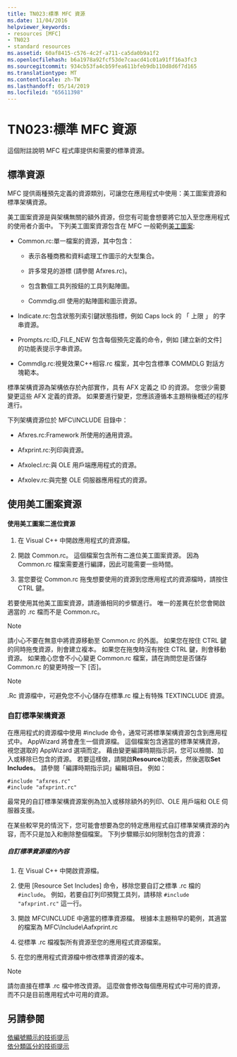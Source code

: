 ```yaml
---
title: TN023:標準 MFC 資源
ms.date: 11/04/2016
helpviewer_keywords:
- resources [MFC]
- TN023
- standard resources
ms.assetid: 60af8415-c576-4c2f-a711-ca5da0b9a1f2
ms.openlocfilehash: b6a1978a92fcf53de7caacd41c01a91ff16a3fc3
ms.sourcegitcommit: 934cb53fa4cb59fea611bfeb9db110d8d6f7d165
ms.translationtype: MT
ms.contentlocale: zh-TW
ms.lasthandoff: 05/14/2019
ms.locfileid: "65611398"
---
```

# <a name="tn023-standard-mfc-resources"></a>TN023:標準 MFC 資源

這個附註說明 MFC 程式庫提供和需要的標準資源。

## <a name="standard-resources"></a>標準資源

MFC 提供兩種預先定義的資源類別，可讓您在應用程式中使用：美工圖案資源和標準架構資源。

美工圖案資源是與架構無關的額外資源，但您有可能會想要將它加入至您應用程式的使用者介面中。 下列美工圖案資源包含在 MFC 一般範例[美工圖案](../overview/visual-cpp-samples.md):

- Common.rc:單一檔案的資源，其中包含：

   - 表示各種商務和資料處理工作圖示的大型集合。

   - 許多常見的游標 (請參閱 Afxres.rc)。

   - 包含數個工具列按鈕的工具列點陣圖。

   - Commdlg.dll 使用的點陣圖和圖示資源。

- Indicate.rc:包含狀態列索引鍵狀態指標，例如 Caps lock 的 「 上限 」 的字串資源。

- Prompts.rc:ID_FILE_NEW 包含每個預先定義的命令，例如 [建立新的文件] 的功能表提示字串資源。

- Commdlg.rc:視覺效果C++相容.rc 檔案，其中包含標準 COMMDLG 對話方塊範本。

標準架構資源為架構依存於內部實作，具有 AFX 定義之 ID 的資源。 您很少需要變更這些 AFX 定義的資源。 如果要進行變更，您應該遵循本主題稍後概述的程序進行。

下列架構資源位於 MFC\INCLUDE 目錄中：

- Afxres.rc:Framework 所使用的通用資源。

- Afxprint.rc:列印與資源。

- Afxolecl.rc:與 OLE 用戶端應用程式的資源。

- Afxolev.rc:與完整 OLE 伺服器應用程式的資源。

## <a name="using-clip-art-resources"></a>使用美工圖案資源

#### <a name="to-use-a-clip-art-binary-resource"></a>使用美工圖案二進位資源

1. 在 Visual C++ 中開啟應用程式的資源檔。

1. 開啟 Common.rc。 這個檔案包含所有二進位美工圖案資源。 因為 Common.rc 檔案需要進行編譯，因此可能需要一些時間。

1. 當您要從 Common.rc 拖曳想要使用的資源到您應用程式的資源檔時，請按住 CTRL 鍵。

若要使用其他美工圖案資源，請遵循相同的步驟進行。 唯一的差異在於您會開啟適當的 .rc 檔而不是 Common.rc。

> [!NOTE]
>  請小心不要在無意中將資源移動至 Common.rc 的外面。 如果您在按住 CTRL 鍵的同時拖曳資源，則會建立複本。 如果您在拖曳時沒有按住 CTRL 鍵，則會移動資源。 如果擔心您會不小心變更 Common.rc 檔案，請在詢問您是否儲存 Common.rc 的變更時按一下 [否]。

> [!NOTE]
>  .Rc 資源檔中，可避免您不小心儲存在標準.rc 檔上有特殊 TEXTINCLUDE 資源。

### <a name="customizing-standard-framework-resources"></a>自訂標準架構資源

在應用程式的資源檔中使用 #include 命令，通常可將標準架構資源包含到應用程式中。 AppWizard 將會產生一個資源檔。 這個檔案包含適當的標準架構資源，視您選取的 AppWizard 選項而定。 藉由變更編譯時期指示詞，您可以檢閱、加入或移除已包含的資源。 若要這樣做，請開啟**Resource**功能表，然後選取**Set Includes**。 請參閱「編譯時期指示詞」編輯項目。 例如：

```
#include "afxres.rc"
#include "afxprint.rc"
```

最常見的自訂標準架構資源案例為加入或移除額外的列印、OLE 用戶端和 OLE 伺服器支援。

在某些較罕見的情況下，您可能會想要為您的特定應用程式自訂標準架構資源的內容，而不只是加入和刪除整個檔案。 下列步驟顯示如何限制包含的資源：

##### <a name="to-customize-the-contents-of-a-standard-resource-file"></a>自訂標準資源檔的內容

1. 在 Visual C++ 中開啟資源檔。

1. 使用 [Resource Set Includes] 命令，移除您要自訂之標準 .rc 檔的 `#include`。 例如，若要自訂列印預覽工具列，請移除 `#include "afxprint.rc"` 這一行。

1. 開啟 MFC\INCLUDE 中適當的標準資源檔。 根據本主題稍早的範例，其適當的檔案為 MFC\Include\Aafxprint.rc

1. 從標準 .rc 檔複製所有資源至您的應用程式資源檔案。

1. 在您的應用程式資源檔中修改標準資源的複本。

> [!NOTE]
>  請勿直接在標準 .rc 檔中修改資源。 這麼做會修改每個應用程式中可用的資源，而不只是目前應用程式中可用的資源。

## <a name="see-also"></a>另請參閱

[依編號顯示的技術提示](../mfc/technical-notes-by-number.md)<br/>
[依分類區分的技術提示](../mfc/technical-notes-by-category.md)
